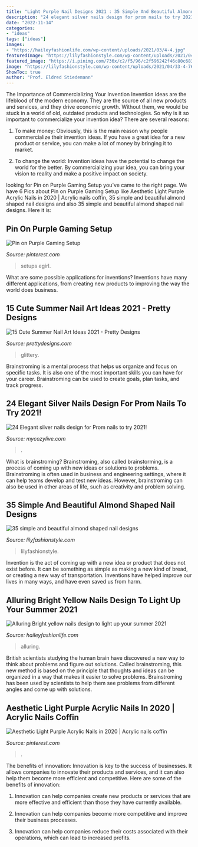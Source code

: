 ```yaml
---
title: "Light Purple Nail Designs 2021 : 35 Simple And Beautiful Almond Shaped Nail Designs"
description: "24 elegant silver nails design for prom nails to try 2021!"
date: "2022-11-14"
categories:
- "ideas"
tags: ["ideas"]
images:
- "https://haileyfashionlife.com/wp-content/uploads/2021/03/4-4.jpg"
featuredImage: "https://lilyfashionstyle.com/wp-content/uploads/2021/04/33-4-768x1152.jpg"
featured_image: "https://i.pinimg.com/736x/c2/f5/96/c2f596242f46c80c68395e4bfd1071d9.jpg"
image: "https://lilyfashionstyle.com/wp-content/uploads/2021/04/33-4-768x1152.jpg"
ShowToc: true
author: "Prof. Eldred Stiedemann"
---
```



The Importance of Commercializing Your Invention
Invention ideas are the lifeblood of the modern economy. They are the source of all new products and services, and they drive economic growth. Without them, we would be stuck in a world of old, outdated products and technologies.
So why is it so important to commercialize your invention idea? There are several reasons:

1. To make money: Obviously, this is the main reason why people commercialize their invention ideas. If you have a great idea for a new product or service, you can make a lot of money by bringing it to market.

2. To change the world: Invention ideas have the potential to change the world for the better. By commercializing your idea, you can bring your vision to reality and make a positive impact on society.


	

		
looking for Pin on Purple Gaming Setup you've came to the right page. We have 6 Pics about Pin on Purple Gaming Setup like Aesthetic Light Purple Acrylic Nails in 2020 | Acrylic nails coffin, 35 simple and beautiful almond shaped nail designs and also 35 simple and beautiful almond shaped nail designs. Here it is:
		
    
## Pin On Purple Gaming Setup

<img loading=lazy src="https://i.pinimg.com/736x/d8/f4/b0/d8f4b01ff658ed3e2ebd98f35209dd7c.jpg" onerror="this.onerror=null;this.src='https://tse4.mm.bing.net/th?id=OIP.Uz6BzGMWv16x1rLSh86q5gHaJ3&amp;pid=15.1';" alt="Pin on Purple Gaming Setup">

_Source: pinterest.com_

>setups egirl. 

	

What are some possible applications for inventions?
Inventions have many different applications, from creating new products to improving the way the world does business.

    
## 15 Cute Summer Nail Art Ideas 2021 - Pretty Designs

<img loading=lazy src="http://www.prettydesigns.com/wp-content/uploads/2015/08/Glittery-Summer-Nail-Art-Design.jpg" onerror="this.onerror=null;this.src='https://tse2.mm.bing.net/th?id=OIP.5_mgx64ZgHt87yW4nCoB1gAAAA&amp;pid=15.1';" alt="15 Cute Summer Nail Art Ideas 2021 - Pretty Designs">

_Source: prettydesigns.com_

>glittery. 

	

Brainstroming is a mental process that helps us organize and focus on specific tasks. It is also one of the most important skills you can have for your career. Brainstroming can be used to create goals, plan tasks, and track progress.

    
## 24 Elegant Silver Nails Design For Prom Nails To Try 2021!

<img loading=lazy src="https://mycozylive.com/wp-content/uploads/2021/04/11-15-683x1024.jpg" onerror="this.onerror=null;this.src='https://tse4.mm.bing.net/th?id=OIP.bOxbXhRW-dUiejl3yBZjXwHaLG&amp;pid=15.1';" alt="24 Elegant silver nails design for Prom nails to try 2021!">

_Source: mycozylive.com_

>. 

	

What is brainstroming?
Brainstroming, also called brainstorming, is a process of coming up with new ideas or solutions to problems. Brainstroming is often used in business and engineering settings, where it can help teams develop and test new ideas. However, brainstroming can also be used in other areas of life, such as creativity and problem solving.

    
## 35 Simple And Beautiful Almond Shaped Nail Designs

<img loading=lazy src="https://lilyfashionstyle.com/wp-content/uploads/2021/04/33-4-768x1152.jpg" onerror="this.onerror=null;this.src='https://tse2.mm.bing.net/th?id=OIP.H3NJWsZhmjR1LTr5k5yDQQHaLH&amp;pid=15.1';" alt="35 simple and beautiful almond shaped nail designs">

_Source: lilyfashionstyle.com_

>lilyfashionstyle. 

	

Invention is the act of coming up with a new idea or product that does not exist before. It can be something as simple as making a new kind of bread, or creating a new way of transportation. Inventions have helped improve our lives in many ways, and have even saved us from harm.

    
## Alluring Bright Yellow Nails Design To Light Up Your Summer 2021

<img loading=lazy src="https://haileyfashionlife.com/wp-content/uploads/2021/03/4-4.jpg" onerror="this.onerror=null;this.src='https://tse4.mm.bing.net/th?id=OIP.h_X9AQ37IlCPque8d2rOIAHaKx&amp;pid=15.1';" alt="Alluring Bright yellow nails design to light up your summer 2021">

_Source: haileyfashionlife.com_

>alluring. 

	

British scientists studying the human brain have discovered a new way to think about problems and figure out solutions. Called brainstroming, this new method is based on the principle that thoughts and ideas can be organized in a way that makes it easier to solve problems. Brainstroming has been used by scientists to help them see problems from different angles and come up with solutions.

    
## Aesthetic Light Purple Acrylic Nails In 2020 | Acrylic Nails Coffin

<img loading=lazy src="https://i.pinimg.com/736x/c2/f5/96/c2f596242f46c80c68395e4bfd1071d9.jpg" onerror="this.onerror=null;this.src='https://tse3.mm.bing.net/th?id=OIP.6vW2OF0KqKJglnHBIVZT4AHaMT&amp;pid=15.1';" alt="Aesthetic Light Purple Acrylic Nails in 2020 | Acrylic nails coffin">

_Source: pinterest.com_

>. 

	

The benefits of innovation:
Innovation is key to the success of businesses. It allows companies to innovate their products and services, and it can also help them become more efficient and competitive. Here are some of the benefits of innovation:
1. Innovation can help companies create new products or services that are more effective and efficient than those they have currently available.

2. Innovation can help companies become more competitive and improve their business processes.

3. Innovation can help companies reduce their costs associated with their operations, which can lead to increased profits.

